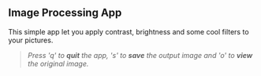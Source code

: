 ## Image Processing App

This simple app let you apply contrast, brightness and some cool filters to your pictures.
> _Press 'q' to **quit** the app, 's' to **save** the output image and 'o' to **view** the original image._
